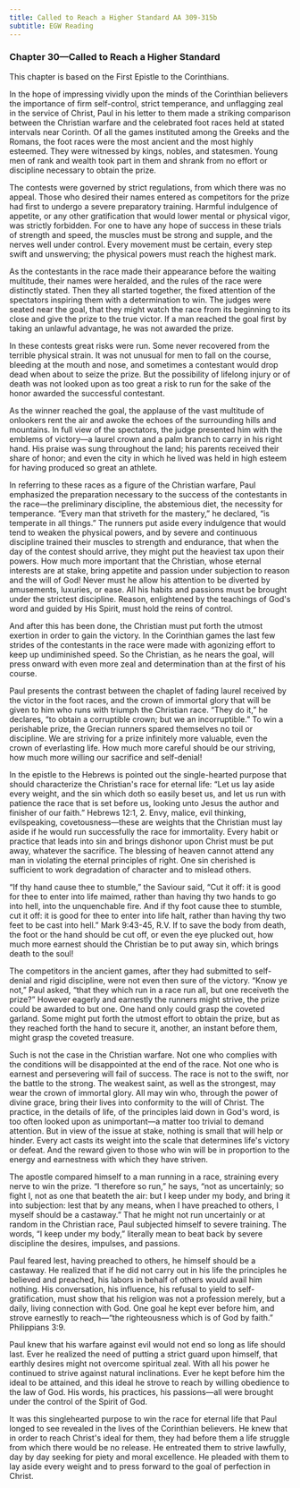 ```yaml
---
title: Called to Reach a Higher Standard AA 309-315b
subtitle: EGW Reading
---
```


### Chapter 30—Called to Reach a Higher Standard

This chapter is based on the First Epistle to the Corinthians.

In the hope of impressing vividly upon the minds of the Corinthian believers the importance of firm self-control, strict temperance, and unflagging zeal in the service of Christ, Paul in his letter to them made a striking comparison between the Christian warfare and the celebrated foot races held at stated intervals near Corinth. Of all the games instituted among the Greeks and the Romans, the foot races were the most ancient and the most highly esteemed. They were witnessed by kings, nobles, and statesmen. Young men of rank and wealth took part in them and shrank from no effort or discipline necessary to obtain the prize.

The contests were governed by strict regulations, from which there was no appeal. Those who desired their names entered as competitors for the prize had first to undergo a severe preparatory training. Harmful indulgence of appetite, or any other gratification that would lower mental or physical vigor, was strictly forbidden. For one to have any hope of success in these trials of strength and speed, the muscles must be strong and supple, and the nerves well under control. Every movement must be certain, every step swift and unswerving; the physical powers must reach the highest mark.

As the contestants in the race made their appearance before the waiting multitude, their names were heralded, and the rules of the race were distinctly stated. Then they all started together, the fixed attention of the spectators inspiring them with a determination to win. The judges were seated near the goal, that they might watch the race from its beginning to its close and give the prize to the true victor. If a man reached the goal first by taking an unlawful advantage, he was not awarded the prize.

In these contests great risks were run. Some never recovered from the terrible physical strain. It was not unusual for men to fall on the course, bleeding at the mouth and nose, and sometimes a contestant would drop dead when about to seize the prize. But the possibility of lifelong injury or of death was not looked upon as too great a risk to run for the sake of the honor awarded the successful contestant.

As the winner reached the goal, the applause of the vast multitude of onlookers rent the air and awoke the echoes of the surrounding hills and mountains. In full view of the spectators, the judge presented him with the emblems of victory—a laurel crown and a palm branch to carry in his right hand. His praise was sung throughout the land; his parents received their share of honor; and even the city in which he lived was held in high esteem for having produced so great an athlete.

In referring to these races as a figure of the Christian warfare, Paul emphasized the preparation necessary to the success of the contestants in the race—the preliminary discipline, the abstemious diet, the necessity for temperance. “Every man that striveth for the mastery,” he declared, “is temperate in all things.” The runners put aside every indulgence that would tend to weaken the physical powers, and by severe and continuous discipline trained their muscles to strength and endurance, that when the day of the contest should arrive, they might put the heaviest tax upon their powers. How much more important that the Christian, whose eternal interests are at stake, bring appetite and passion under subjection to reason and the will of God! Never must he allow his attention to be diverted by amusements, luxuries, or ease. All his habits and passions must be brought under the strictest discipline. Reason, enlightened by the teachings of God's word and guided by His Spirit, must hold the reins of control.

And after this has been done, the Christian must put forth the utmost exertion in order to gain the victory. In the Corinthian games the last few strides of the contestants in the race were made with agonizing effort to keep up undiminished speed. So the Christian, as he nears the goal, will press onward with even more zeal and determination than at the first of his course.

Paul presents the contrast between the chaplet of fading laurel received by the victor in the foot races, and the crown of immortal glory that will be given to him who runs with triumph the Christian race. “They do it,” he declares, “to obtain a corruptible crown; but we an incorruptible.” To win a perishable prize, the Grecian runners spared themselves no toil or discipline. We are striving for a prize infinitely more valuable, even the crown of everlasting life. How much more careful should be our striving, how much more willing our sacrifice and self-denial!

In the epistle to the Hebrews is pointed out the single-hearted purpose that should characterize the Christian's race for eternal life: “Let us lay aside every weight, and the sin which doth so easily beset us, and let us run with patience the race that is set before us, looking unto Jesus the author and finisher of our faith.” Hebrews 12:1, 2. Envy, malice, evil thinking, evilspeaking, covetousness—these are weights that the Christian must lay aside if he would run successfully the race for immortality. Every habit or practice that leads into sin and brings dishonor upon Christ must be put away, whatever the sacrifice. The blessing of heaven cannot attend any man in violating the eternal principles of right. One sin cherished is sufficient to work degradation of character and to mislead others.

“If thy hand cause thee to stumble,” the Saviour said, “Cut it off: it is good for thee to enter into life maimed, rather than having thy two hands to go into hell, into the unquenchable fire. And if thy foot cause thee to stumble, cut it off: it is good for thee to enter into life halt, rather than having thy two feet to be cast into hell.” Mark 9:43-45, R.V. If to save the body from death, the foot or the hand should be cut off, or even the eye plucked out, how much more earnest should the Christian be to put away sin, which brings death to the soul!

The competitors in the ancient games, after they had submitted to self-denial and rigid discipline, were not even then sure of the victory. “Know ye not,” Paul asked, “that they which run in a race run all, but one receiveth the prize?” However eagerly and earnestly the runners might strive, the prize could be awarded to but one. One hand only could grasp the coveted garland. Some might put forth the utmost effort to obtain the prize, but as they reached forth the hand to secure it, another, an instant before them, might grasp the coveted treasure.

Such is not the case in the Christian warfare. Not one who complies with the conditions will be disappointed at the end of the race. Not one who is earnest and persevering will fail of success. The race is not to the swift, nor the battle to the strong. The weakest saint, as well as the strongest, may wear the crown of immortal glory. All may win who, through the power of divine grace, bring their lives into conformity to the will of Christ. The practice, in the details of life, of the principles laid down in God's word, is too often looked upon as unimportant—a matter too trivial to demand attention. But in view of the issue at stake, nothing is small that will help or hinder. Every act casts its weight into the scale that determines life's victory or defeat. And the reward given to those who win will be in proportion to the energy and earnestness with which they have striven.

The apostle compared himself to a man running in a race, straining every nerve to win the prize. “I therefore so run,” he says, “not as uncertainly; so fight I, not as one that beateth the air: but I keep under my body, and bring it into subjection: lest that by any means, when I have preached to others, I myself should be a castaway.” That he might not run uncertainly or at random in the Christian race, Paul subjected himself to severe training. The words, “I keep under my body,” literally mean to beat back by severe discipline the desires, impulses, and passions.

Paul feared lest, having preached to others, he himself should be a castaway. He realized that if he did not carry out in his life the principles he believed and preached, his labors in behalf of others would avail him nothing. His conversation, his influence, his refusal to yield to self-gratification, must show that his religion was not a profession merely, but a daily, living connection with God. One goal he kept ever before him, and strove earnestly to reach—“the righteousness which is of God by faith.” Philippians 3:9.

Paul knew that his warfare against evil would not end so long as life should last. Ever he realized the need of putting a strict guard upon himself, that earthly desires might not overcome spiritual zeal. With all his power he continued to strive against natural inclinations. Ever he kept before him the ideal to be attained, and this ideal he strove to reach by willing obedience to the law of God. His words, his practices, his passions—all were brought under the control of the Spirit of God.

It was this singlehearted purpose to win the race for eternal life that Paul longed to see revealed in the lives of the Corinthian believers. He knew that in order to reach Christ's ideal for them, they had before them a life struggle from which there would be no release. He entreated them to strive lawfully, day by day seeking for piety and moral excellence. He pleaded with them to lay aside every weight and to press forward to the goal of perfection in Christ.